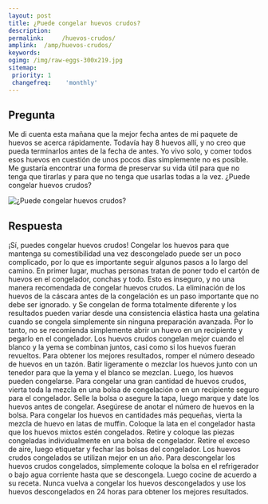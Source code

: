 ```yaml
---
layout: post
title: ¿Puede congelar huevos crudos?  
description: 
permalink:     /huevos-crudos/
amplink:  /amp/huevos-crudos/
keywords: 
ogimg: /img/raw-eggs-300x219.jpg
sitemap:
 priority: 1
 changefreq:    'monthly'
---
```




## Pregunta

Me di cuenta esta mañana que la mejor fecha antes de mi paquete de huevos se acerca rápidamente. Todavía hay 8 huevos allí, y no creo que pueda terminarlos antes de la fecha de antes. Yo vivo solo, y comer todos esos huevos en cuestión de unos pocos días simplemente no es posible. Me gustaría encontrar una forma de preservar su vida útil para que no tenga que tirarlas y para que no tenga que usarlas todas a la vez. ¿Puede congelar huevos crudos?


![¿Puede congelar huevos crudos?](https://sepuedecongelar.com/img/raw-eggs-300x219.jpg "¿Puede congelar huevos crudos?" )


## Respuesta

¡Sí, puedes congelar huevos crudos! Congelar los huevos para que mantenga su comestibilidad una vez descongelado puede ser un poco complicado, por lo que es importante seguir algunos pasos a lo largo del camino. En primer lugar, muchas personas tratan de poner todo el cartón de huevos en el congelador, conchas y todo. Esto es inseguro, y no una manera recomendada de congelar huevos crudos. La eliminación de los huevos de la cáscara antes de la congelación es un paso importante que no debe ser ignorado.
 y
 Se congelan de forma totalmente diferente y los resultados pueden variar desde una consistencia elástica hasta una gelatina cuando se congela simplemente sin ninguna preparación avanzada. Por lo tanto, no se recomienda simplemente abrir un huevo en un recipiente y pegarlo en el congelador. Los huevos crudos congelan mejor cuando el blanco y la yema se combinan juntos, casi como si los huevos fueran revueltos.
Para obtener los mejores resultados, romper el número deseado de huevos en un tazón. Batir ligeramente o mezclar los huevos junto con un tenedor para que la yema y el blanco se mezclan. Luego, los huevos pueden congelarse. Para congelar una gran cantidad de huevos crudos, vierta toda la mezcla en una bolsa de congelación o en un recipiente seguro para el congelador. Selle la bolsa o asegure la tapa, luego marque y date los huevos antes de congelar. Asegúrese de anotar el número de huevos en la bolsa.
Para congelar los huevos en cantidades más pequeñas, vierta la mezcla de huevo en latas de muffin. Coloque la lata en el congelador hasta que los huevos mixtos estén congelados. Retire y coloque las piezas congeladas individualmente en una bolsa de congelador. Retire el exceso de aire, luego etiquetar y fechar las bolsas del congelador. Los huevos crudos congelados se utilizan mejor en un año.
Para descongelar los huevos crudos congelados, simplemente coloque la bolsa en el refrigerador o bajo agua corriente hasta que se descongela. Luego cocine de acuerdo a su receta. Nunca vuelva a congelar los huevos descongelados y use los huevos descongelados en 24 horas para obtener los mejores resultados.
